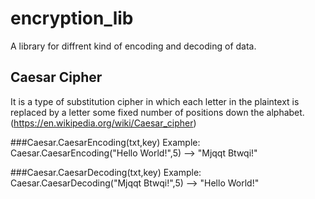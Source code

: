 # encryption_lib
A library for diffrent kind of encoding and decoding of data.

## Caesar Cipher
It is a type of substitution cipher in which each letter in the plaintext is replaced by a letter some fixed number of positions down the alphabet. 
(https://en.wikipedia.org/wiki/Caesar_cipher)

###Caesar.CaesarEncoding(txt,key)
Example:
Caesar.CaesarEncoding("Hello World!",5) --> "Mjqqt Btwqi!"


###Caesar.CaesarDecoding(txt,key)
Example:
Caesar.CaesarDecoding("Mjqqt Btwqi!",5) --> "Hello World!"
